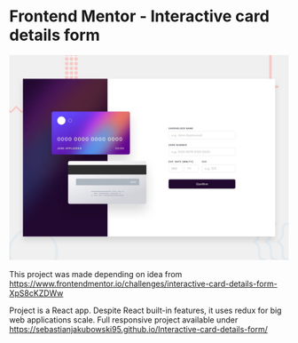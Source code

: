 # Frontend Mentor - Interactive card details form

![Screenshot](./desktop-preview.jpg)

This project was made depending on idea from https://www.frontendmentor.io/challenges/interactive-card-details-form-XpS8cKZDWw

Project is a React app. Despite React built-in features, it uses redux for big web applications scale.
Full responsive project available under https://sebastianjakubowski95.github.io/Interactive-card-details-form/


